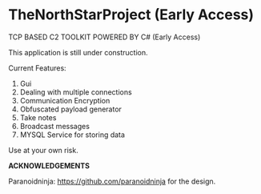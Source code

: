 # TheNorthStarProject (Early Access)

TCP BASED C2 TOOLKIT POWERED BY C# (Early Access)

This application is still under construction.

Current Features:
1. Gui
1. Dealing with multiple connections
1. Communication Encryption
1. Obfuscated payload generator
1. Take notes
1. Broadcast messages
1. MYSQL Service for storing data


Use at your own risk.



**ACKNOWLEDGEMENTS**

Paranoidninja: https://github.com/paranoidninja for the design.

